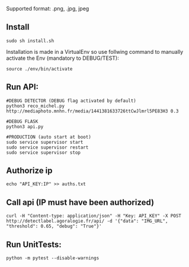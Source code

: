 Supported format:
.png, .jpg, jpeg

## Install
```
sudo sh install.sh
```

Installation is made in a VirtualEnv so use follwing command to manually activate the Env (mandatory to DEBUG/TEST):
```
source ./env/bin/activate
```

## Run API:
```
#DEBUG DETECTOR (DEBUG flag activated by default)
python3 reco_michel.py http://mediaphoto.mnhn.fr/media/1441381633726ttCwJlmrl5PE83H3 0.3

#DEBUG FLASK
python3 api.py

#PRODUCTION (auto start at boot)
sudo service supervisor start
sudo service supervisor restart
sudo service supervisor stop
```

## Authorize ip
```
echo "API_KEY:IP" >> auths.txt
```

## Call api (IP must have been authorized)
```
curl -H "Content-type: application/json" -H "Key: API_KEY" -X POST http://detectlabel.agoralogie.fr/api/ -d '{"data": "IMG_URL", "threshold": 0.65, "debug": "True"}'
```

## Run UnitTests:
```
python -m pytest --disable-warnings
```